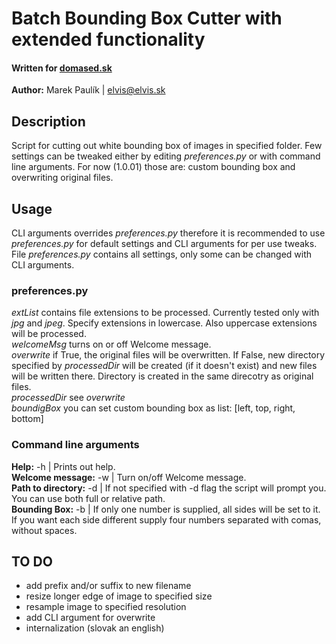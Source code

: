 # Batch Bounding Box Cutter with extended functionality
#### Written for [domased.sk](https://domased.sk/)
**Author:** Marek Paulík | elvis@elvis.sk

## Description
Script for cutting out white bounding box of images in specified folder.
Few settings can be tweaked either by editing _preferences.py_ or with command line arguments.
For now (1.0.01) those are: custom bounding box and overwriting original files.

## Usage
CLI arguments overrides _preferences.py_ therefore it is recommended to use _preferences.py_ for default settings and CLI arguments for per use tweaks.  
File _preferences.py_ contains all settings, only some can be changed with CLI arguments.

### preferences.py
_extList_ contains file extensions to be processed. Currently tested only with _jpg_ and _jpeg_. Specify extensions in lowercase. Also uppercase extensions will be processed.<br>
_welcomeMsg_ turns on or off Welcome message.<br>
_overwrite_ if True, the original files will be overwritten. If False, new directory specified by _processedDir_ will be created (if it doesn't exist) and new files will be written there. Directory is created in the same direcotry as original files.<br>
_processedDir_ see _overwrite_<br>
_boundigBox_ you can set custom bounding box as list: \[left, top, right, bottom\]

### Command line arguments
**Help:** -h | Prints out help.<br>
**Welcome message:** -w | Turn on/off Welcome message.<br>
**Path to directory:** -d | If not specified with -d flag the script will prompt you. You can use both full or relative path.<br>
**Bounding Box:** -b | If only one number is supplied, all sides will be set to it. If you want each side different supply four numbers separated with comas, without spaces.

## TO DO
* add prefix and/or suffix to new filename
* resize longer edge of image to specified size
* resample image to specified resolution
* add CLI argument for overwrite
* internalization (slovak an english)
